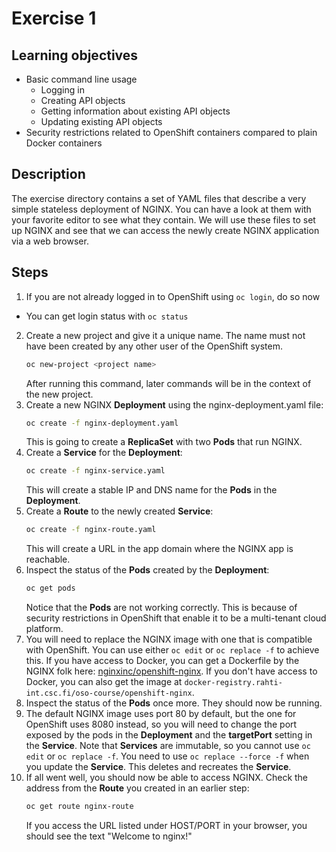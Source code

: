 # Exercise 1

## Learning objectives

* Basic command line usage
  * Logging in
  * Creating API objects
  * Getting information about existing API objects
  * Updating existing API objects
* Security restrictions related to OpenShift containers compared to plain Docker
  containers

## Description

The exercise directory contains a set of YAML files that describe a very simple
stateless deployment of NGINX. You can have a look at them with your favorite
editor to see what they contain. We will use these files to set up NGINX and see
that we can access the newly create NGINX application via a web browser.

## Steps

1. If you are not already logged in to OpenShift using `oc login`, do so now
  * You can get login status with `oc status`
2. Create a new project and give it a unique name. The name must not have been
   created by any other user of the OpenShift system.
   ```bash
   oc new-project <project name>
   ```
   After running this command, later commands will be in the context of the new
   project.
3. Create a new NGINX **Deployment** using the nginx-deployment.yaml file:
   ```bash
   oc create -f nginx-deployment.yaml
   ```
   This is going to create a **ReplicaSet** with two **Pods** that run NGINX.
4. Create a **Service** for the **Deployment**:
   ```bash
   oc create -f nginx-service.yaml
   ```
   This will create a stable IP and DNS name for the **Pods** in the
   **Deployment**.
5. Create a **Route** to the newly created **Service**:
   ```bash
   oc create -f nginx-route.yaml
   ```
   This will create a URL in the app domain where the NGINX app is reachable.
6. Inspect the status of the **Pods** created by the **Deployment**:
   ```bash
   oc get pods
   ```
   Notice that the **Pods** are not working correctly. This is because of
   security restrictions in OpenShift that enable it to be a multi-tenant cloud
   platform.
7. You will need to replace the NGINX image with one that is compatible with
   OpenShift. You can use either `oc edit` or `oc replace -f` to achieve this.
   If you have access to Docker, you can get a Dockerfile by the NGINX folk
   here:
   [nginxinc/openshift-nginx](https://github.com/nginxinc/openshift-nginx).
   If you don't have access to Docker, you can also get the image at
   `docker-registry.rahti-int.csc.fi/oso-course/openshift-nginx`.
8. Inspect the status of the **Pods** once more. They should now be running.
9. The default NGINX image uses port 80 by default, but the one for OpenShift
   uses 8080 instead, so you will need to change the port exposed by the pods in
   the **Deployment** and the **targetPort** setting in the **Service**. Note
   that **Services** are immutable, so you cannot use `oc edit` or
   `oc replace -f`. You need to use `oc replace --force -f` when you update the
   **Service**. This deletes and recreates the **Service**.
10. If all went well, you should now be able to access NGINX. Check the address
    from the **Route** you created in an earlier step:
    ```bash
    oc get route nginx-route
    ```
    If you access the URL listed under HOST/PORT in your browser, you should see
    the text "Welcome to nginx!"
